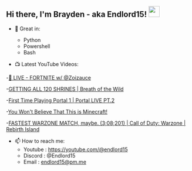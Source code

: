 ## Hi there, I'm Brayden - aka Endlord15! <img src='https://github.com/Endlord15/endlord15/blob/main/wave.gif?raw=true](https://github.com/Endlord15/endlord15/blob/38bca1b569f19b03a6cf246c35db5f7e2f331cc5/wave.gif' width=30>

- 🦾 Great in:
  - Python
  - Powershell
  - Bash


- 📺 Latest YouTube Videos:
<!-- YOUTUBE:START -->
-<a href="https://www.youtube.com/watch?v=dj6IcxTSEjo">🔴 LIVE - FORTNITE w/ @Zoizauce</a>

-<a href="https://www.youtube.com/watch?v=15BQtpMhUMs">GETTING ALL 120 SHRINES | Breath of the Wild</a>

-<a href="https://www.youtube.com/watch?v=C8mbazN4nE8">First Time Playing Portal 1 |  Portal LIVE PT.2</a>

-<a href="https://www.youtube.com/watch?v=k0WACaSr1MA">You Won&#39;t Believe That This is Minecraft!</a>

-<a href="https://www.youtube.com/watch?v=oK2JpQ2K20w">FASTEST WARZONE MATCH, maybe. &lpar;3;08;201&rpar; | Call of Duty: Warzone | Rebirth Island</a>
<!-- YOUTUBE:END -->


- 📫 How to reach me:
  - Youtube : <https://youtube.com/@endlord15>
  - Discord : @Endlord15
  - Email : endlord15@pm.me
